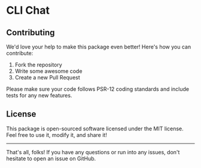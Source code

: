 # CLI Chat

## Contributing

We'd love your help to make this package even better! Here's how you can contribute:

1. Fork the repository
2. Write some awesome code
3. Create a new Pull Request

Please make sure your code follows PSR-12 coding standards and include tests for any new features.

## License

This package is open-sourced software licensed under the MIT license. Feel free to use it, modify it, and share it!

---

That's all, folks! If you have any questions or run into any issues, don't hesitate to open an issue on GitHub.